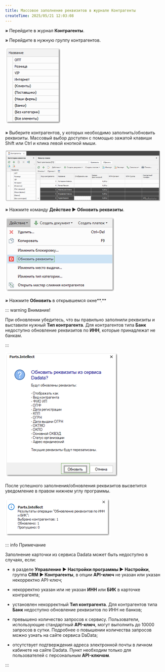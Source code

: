 ```yaml
---
title: Массовое заполнение реквизитов в журнале Контрагенты
createTime: 2025/05/21 12:03:08
---
```

**»** Перейдите в журнал **Контрагенты**.

**»** Перейдите в нужную группу контрагентов.

![](../../../../assets/work/one/354.png)

**»** Выберите контрагентов, у которых необходимо заполнить/обновить реквизиты. Массовый выбор доступен с помощью зажатой клавиши Shift или Ctrl и клика левой кнопкой мыши.

![](../../../../assets/work/one/355.png)

**»** Нажмите команду **Действие ► Обновить реквизиты**.

![](../../../../assets/work/one/356.png)

**»** Нажмите **Обновить** в открывшемся окне**.**

::: warning Внимание!

При обновлении убедитесь, что вы правильно заполнили реквизиты и выставили нужный **Тип контрагента**. Для контрагентов типа **Банк** недоступно обновление реквизитов по **ИНН**, которые принадлежат не банкам.

:::

![](../../../../assets/work/one/357.png)

После успешного заполнения/обновления реквизитов высветится уведомление в правом нижнем углу программы.

![](../../../../assets/work/one/358.png)

::: info Примечание

Заполнение карточки из сервиса Dadata может быть недоступно в случаях, если:

- в разделе **Управление** **►** **Настройки программы ►** **Настройки**, группа **CRM** **► Контрагенты**, в опции **API-ключ** не указан или указан некорректно API-ключ;

- некорректно указан или не указан **ИНН** или **БИК** в карточке контрагента;

- установлен некорректный **Тип контрагента**. Для контрагентов типа **Банк** недоступно обновление реквизитов по ИНН не банков;

- превышено количество запросов к сервису. Пользователи, использующие стандартный **API-ключ**, могут выполнить до 10000 запросов в сутки. Подробнее о повышении количества запросов можно узнать на сайте сервиса DaData;

- отсутствует подтверждения адреса электронной почты в личном кабинете на сайте Dadata. Пункт необходим только для пользователей с персональным **API-ключом**.

:::